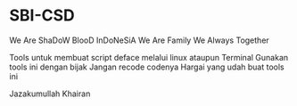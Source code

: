 # SBI-CSD

We Are ShaDoW BlooD InDoNeSiA
We Are Family
We Always Together

Tools untuk membuat script deface melalui linux ataupun Terminal
Gunakan tools ini dengan bijak
Jangan recode codenya
Hargai yang udah buat tools ini

Jazakumullah Khairan
